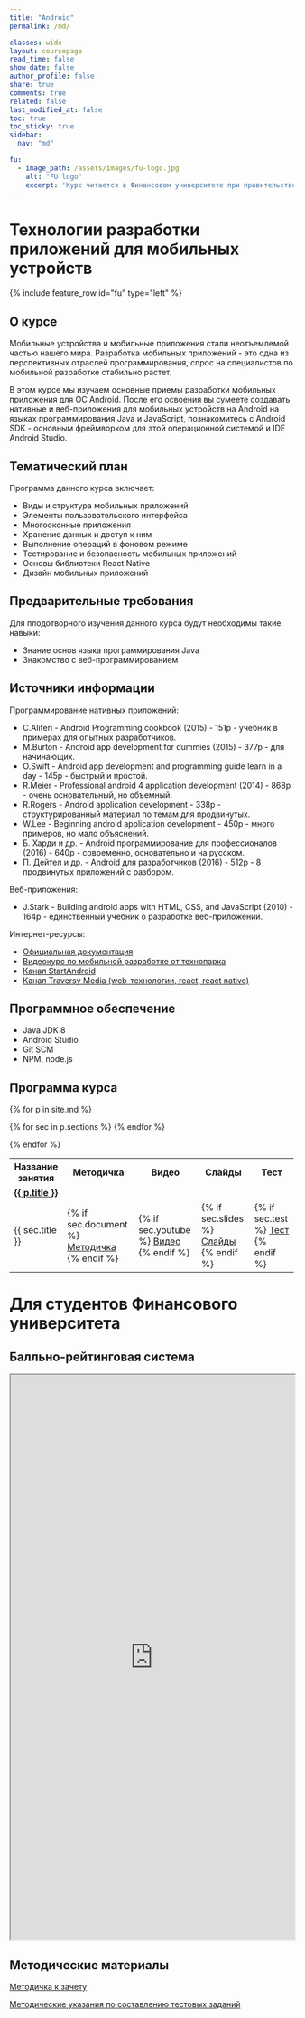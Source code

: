 ```yaml
---
title: "Android"
permalink: /md/

classes: wide
layout: coursepage
read_time: false
show_date: false
author_profile: false
share: true
comments: true
related: false
last_modified_at: false
toc: true
toc_sticky: true
sidebar:
  nav: "md"

fu:
  - image_path: /assets/images/fu-logo.jpg
    alt: "FU logo"
    excerpt: 'Курс читается в Финансовом университете при правительстве РФ (Департамент анализа данных и машинного обучения), направление "Прикладная информатика"'
---
```


Технологии разработки приложений для мобильных устройств
===

{% include feature_row id="fu" type="left" %}

О курсе
---

Мобильные устройства и мобильные приложения стали неотъемлемой частью нашего мира. Разработка мобильных приложений - это одна из перспективных отраслей программирования, спрос на специалистов по мобильной разработке стабильно растет.

В этом курсе мы изучаем основные приемы разработки мобильных приложения для ОС Android. После его освоения вы сумеете создавать нативные и веб-приложения для мобильных устройств на Android на языках программирования Java и JavaScript, познакомитесь с Android SDK - основным фреймворком для этой операционной системой и IDE Android Studio.

Тематический план
---
Программа данного курса включает:
* Виды и структура мобильных приложений
* Элементы пользовательского интерфейса
* Многооконные приложения
* Хранение данных и доступ к ним
* Выполнение операций в фоновом режиме
* Тестирование и безопасность мобильных приложений
* Основы библиотеки React Native
* Дизайн мобильных приложений

Предварительные требования
---
Для плодотворного изучения данного курса будут необходимы такие навыки:
* Знание основ языка программирования Java
* Знакомство с веб-программированием


## Источники информации

Программирование нативных приложений:
* C.Aliferi - Android Programming cookbook (2015) - 151p - учебник в примерах для опытных разработчиков.
* M.Burton - Android app development for dummies (2015) - 377p - для начинающих.
* O.Swift - Android app development and programming guide learn in a day - 145p - быстрый и простой.
* R.Meier - Professional android 4 application development (2014) - 868p - очень основательный, но объемный.
* R.Rogers - Android application development - 338p - структурированный материал по темам для продвинутых.
* W.Lee - Beginning android application development - 450p - много примеров, но мало объяснений.
* Б. Харди и др. - Android программирование для профессионалов (2016) - 640p - современно, основательно и на русском. 
* П. Дейтел и др. - Android для разработчиков (2016) - 512p - 8 продвинутых приложений с разбором.

Веб-приложения:
* J.Stark - Building android apps with HTML, CSS, and JavaScript (2010) - 164p - единственный учебник о разработке веб-приложений.

Интернет-ресурсы:
* [Официальная документация](http://developer.android.com)
* [Видеокурс по мобильной разработке от технопарка](https://www.youtube.com/playlist?list=PLrCZzMib1e9qLzDXvYnpnJdUsGr3t7fSu)
* [Канал StartAndroid](https://www.youtube.com/user/vitaxafication/featured)
* [Канал Traversy Media (web-технологии, react, react native)](https://www.youtube.com/user/TechGuyWeb)


## Программное обеспечение

* Java JDK 8
* Android Studio
* Git SCM
* NPM, node.js

## Программа курса

<table>
  <tr>
    <th> Название занятия </th>
    <th> Методичка </th>
    <th> Видео </th>
    <th> Слайды </th>
    <th> Тест </th>
  </tr>

{% for p in site.md %}
  <tr>
    <td colspan="5" class=""> <a href="{{ p.url }}"> <b> {{ p.title }} </b> </a>  </td>
  </tr> 
  {% for sec in p.sections %}
    <tr>
      <td> {{ sec.title }} </td>
      <td> {% if sec.document %}
        <a href="{{ sec.document }}">Методичка</a>
      {% endif %} </td>
      <td> {% if sec.youtube %}
        <a href="https://www.youtube.com/watch?v={{ sec.youtube }}">Видео</a>
      {% endif %} </td>
      <td> {% if sec.slides %}
        <a href="{{ sec.slides }}">Слайды</a>
      {% endif %} </td>
      <td> {% if sec.test %}
        <a href="{{ sec.test }}">Тест</a>
      {% endif %} </td>
    </tr>
  {% endfor %}

{% endfor %}

</table>

Для студентов Финансового университета
===

Балльно-рейтинговая система
---

<iframe width="100%" height="1000px" src="https://docs.google.com/document/d/e/2PACX-1vQFGyGCP4L7Ts9WtjUXcVF5-M5pS4r4F60TTFE4MC33_X8I8RduNwHVlkjjhniIK89kkivUuWYTxcIW/pub?embedded=true"></iframe>

Методические материалы
---

[Методичка к зачету](https://docs.google.com/document/d/113zbEInzqOKJTEFnyd7mvhx3JklP859YfQdLdaVGosQ/edit?usp=sharing)

<!-- 
[Программа экзамена](https://docs.google.com/document/d/1VD4kMGFQRyyyYlSJUaBCFDOJ3exduoo9P3q4KGglrfM/edit?usp=sharing)
 -->
[Методические указания по составлению тестовых заданий](https://docs.google.com/document/d/1zeSRD8l_7VCUbvPoKeHvHijRWHn5z4d5Vfbh0T2kLWE/edit?usp=sharing)
